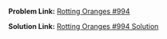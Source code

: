 **Problem Link:** [Rotting Oranges #994](https://leetcode.com/problems/rotting-oranges/)

**Solution Link:** [Rotting Oranges #994 Solution](./Solution.java)